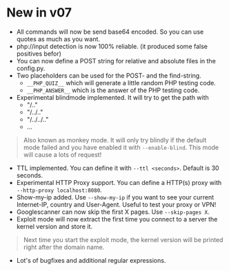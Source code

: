 # New in v07 #
  * All commands will now be send base64 encoded. So you can use quotes as much as you want.
  * php://input detection is now 100% reliable. (it produced some false positives befor)
  * You can now define a POST string for relative and absolute files in the config.py.
  * Two placeholders can be used for the POST- and the find-string.
    * `__PHP_QUIZ__` which will generate a little random PHP testing code.
    * `__PHP_ANSWER__` which is the answer of the PHP testing code.
  * Experimental blindmode implemented. It will try to get the path with
    * "/.."
    * "/../.."
    * "/../../.."
    * ...
> Also known as monkey mode. It will only try blindly if the default mode failed and you have enabled it with `--enable-blind`. This mode will cause a lots of request!
  * TTL implemented. You can define it with `--ttl <seconds>`. Default is 30 seconds.
  * Experimental HTTP Proxy support. You can define a HTTP(s) proxy with `--http-proxy localhost:8080`.
  * Show-my-ip added. Use `--show-my-ip` if you want to see your current Internet-IP, country and User-Agent. Useful to test your proxy or VPN!
  * Googlescanner can now skip the first X pages. Use `--skip-pages X`.
  * Exploit mode will now extract the first time you connect to a server the kernel version and store it.
> Next time you start the exploit mode, the kernel version will be printed right after the domain name.
  * Lot's of bugfixes and additional regular expressions.